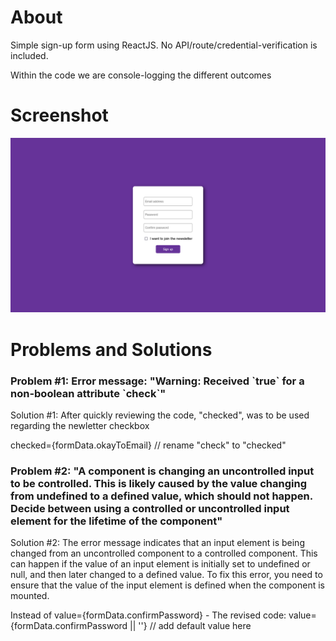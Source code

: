# About
<p>Simple sign-up form using ReactJS. No API/route/credential-verification is included.</p>
<p>Within the code we are console-logging the different outcomes</p>

# Screenshot 
<img src="screenshot.png" />

# Problems and Solutions
<h3>Problem #1: Error message: "Warning: Received `true` for a non-boolean attribute `check`"</h3>
<p>Solution #1: After quickly reviewing the code, "checked", was to be used regarding the newletter checkbox</p>
<p>checked={formData.okayToEmail} // rename "check" to "checked"</p>

<h3>Problem #2: "A component is changing an uncontrolled input to be controlled. This is likely caused by the value changing from undefined to a defined value, which should not happen. Decide between using a controlled or uncontrolled input element for the lifetime of the component"</h3>
<p>Solution #2: The error message indicates that an input element is being changed from an uncontrolled component to a controlled component. This can happen if the value of an input element is initially set to undefined or null, and then later changed to a defined value. To fix this error, you need to ensure that the value of the input element is defined when the component is mounted.</p>
<p>Instead of value={formData.confirmPassword} - The revised code: value={formData.confirmPassword || ''} // add default value here</p>
